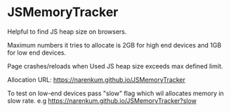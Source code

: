 # JSMemoryTracker

Helpful to find JS heap size on browsers.

Maximum numbers it tries to allocate is 2GB for high end devices and 1GB for low end devices.

Page crashes/reloads when Used JS heap size exceeds max defined limit.

Allocation URL: https://narenkum.github.io/JSMemoryTracker

To test on low-end devices pass "slow" flag which wil allocates memory in slow rate.
  e.g https://narenkum.github.io/JSMemoryTracker?slow
